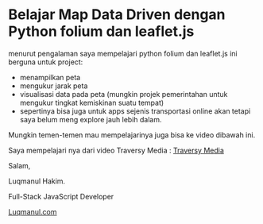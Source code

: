 # Belajar Map Data Driven dengan Python folium dan leaflet.js

menurut pengalaman saya mempelajari python folium dan leaflet.js ini berguna untuk project:

- menampilkan peta
- mengukur jarak peta
- visualisasi data pada peta (mungkin projek pemerintahan untuk mengukur tingkat kemiskinan suatu tempat)
- sepertinya bisa juga untuk apps sejenis transportasi online akan tetapi saya belum meng explore jauh lebih dalam.

Mungkin temen-temen mau mempelajarinya juga bisa ke video dibawah ini.

Saya mempelajari nya dari video Traversy Media : [Traversy Media](https://www.youtube.com/watch?v=4RnU5qKTfYY)

Salam,


Luqmanul Hakim.


Full-Stack JavaScript Developer


[Luqmanul.com](luqmanul.com)
